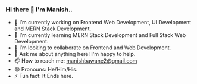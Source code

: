 ###                                                                    Hi there 👋 I'm Manish..



- 🔭 I’m currently working on Frontend Web Development, UI Development and MERN Stack Development.
- 🌱 I’m currently learning MERN Stack Development and Full Stack Web Development.
- 👯 I’m looking to collaborate on Frontend and Web Development.
- 💬 Ask me about anything here! I'm happy to help.
- 📫 How to reach me: manishbawane2@gmail.com
- 😄 Pronouns: He/Him/His.
- ⚡ Fun fact: It Ends here.

